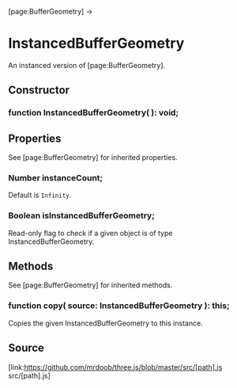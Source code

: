 [page:BufferGeometry] →

# InstancedBufferGeometry

An instanced version of [page:BufferGeometry].

## Constructor

###  function InstancedBufferGeometry( ): void;

## Properties

See [page:BufferGeometry] for inherited properties.

###  Number instanceCount;

Default is `Infinity`.

###  Boolean isInstancedBufferGeometry;

Read-only flag to check if a given object is of type InstancedBufferGeometry.

## Methods

See [page:BufferGeometry] for inherited methods.

###  function copy( source: InstancedBufferGeometry ): this;

Copies the given InstancedBufferGeometry to this instance.

## Source

[link:https://github.com/mrdoob/three.js/blob/master/src/[path].js
src/[path].js]

